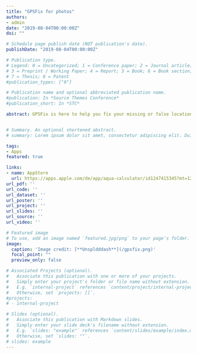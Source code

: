 ```yaml
---
title: "GPSFix for photos"
authors:
- admin
date: "2019-08-04T00:00:00Z"
doi: ""

# Schedule page publish date (NOT publication's date).
publishDate: "2019-08-04T00:00:00Z"

# Publication type.
# Legend: 0 = Uncategorized; 1 = Conference paper; 2 = Journal article;
# 3 = Preprint / Working Paper; 4 = Report; 5 = Book; 6 = Book section;
# 7 = Thesis; 8 = Patent
#publication_types: ["0"]

# Publication name and optional abbreviated publication name.
#publication: In *Source Themes Conference*
#publication_short: In *STC*

abstract: GPSFix is here to help you fix your missing or false location data in your Photos Library. Haben Sie Fragen zu GPSFix, Idden oder Probleme schreiben Sie uns eine Mail an [support@thallos.de](mailto:support@thallos.de)


# Summary. An optional shortened abstract.
# summary: Lorem ipsum dolor sit amet, consectetur adipiscing elit. Duis posuere tellus ac convallis placerat. Proin tincidunt magna sed ex sollicitudin condimentum.

tags:
- Apps
featured: true

links:
- name: AppStore
  url: https://apps.apple.com/de/app/aqua-calculator/id1247415345?mt=12
url_pdf: ''
url_code: ''
url_dataset: ''
url_poster: ''
url_project: ''
url_slides: ''
url_source: ''
url_video: ''

# Featured image
# To use, add an image named `featured.jpg/png` to your page's folder. 
image:
  caption: 'Image credit: [**Unspldddash**](/gpsfix.png)'
  focal_point: ""
  preview_only: false

# Associated Projects (optional).
#   Associate this publication with one or more of your projects.
#   Simply enter your project's folder or file name without extension.
#   E.g. `internal-project` references `content/project/internal-project/index.md`.
#   Otherwise, set `projects: []`.
#projects:
# - internal-project

# Slides (optional).
#   Associate this publication with Markdown slides.
#   Simply enter your slide deck's filename without extension.
#   E.g. `slides: "example"` references `content/slides/example/index.md`.
#   Otherwise, set `slides: ""`.
# slides: example
---
```


